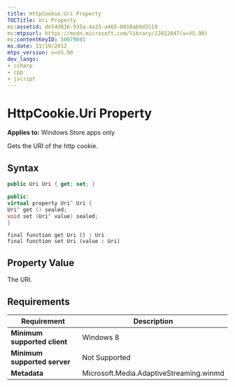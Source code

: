 ```yaml
---
title: HttpCookie.Uri Property
TOCTitle: Uri Property
ms:assetid: de54d836-935a-4a25-a465-0810ab9d3119
ms:mtpsurl: https://msdn.microsoft.com/library/JJ822847(v=VS.90)
ms:contentKeyID: 50079601
ms.date: 11/19/2012
mtps_version: v=VS.90
dev_langs:
- csharp
- cpp
- jscript
---
```


# HttpCookie.Uri Property

**Applies to:** Windows Store apps only

Gets the URI of the http cookie.

## Syntax

```csharp
public Uri Uri { get; set; }
```

```cpp
public:
virtual property Uri^ Uri {
Uri^ get () sealed;
void set (Uri^ value) sealed;
}
```

```jscript
final function get Uri () : Uri
final function set Uri (value : Uri)
```

## Property Value

The URI.

## Requirements

|Requirement|Description|
|--- |--- |
|**Minimum supported client**|Windows 8|
|**Minimum supported server**|Not Supported|
|**Metadata**|Microsoft.Media.AdaptiveStreaming.winmd|
